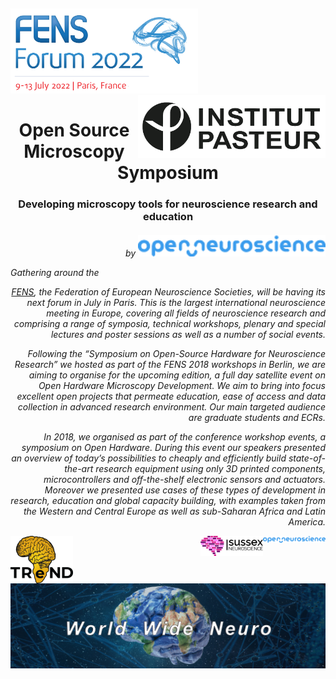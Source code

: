 
﻿<p align="left"> <img src="https://github.com/MaxZimmer/fens/blob/main/Logos/FENS.png" width="300"/>
﻿<img align="right" src="https://github.com/MaxZimmer/fens/blob/main/Logos/IP.png" width="300"/></p>



<h1 align="center"> Open Source Microscopy Symposium </h1>
<h3 align="center"> Developing microscopy tools for neuroscience research and education
<h6 align="right">by
<img align="right"><img src="https://github.com/MaxZimmer/fens/blob/main/Logos/ON.png" width="300"/>


<p align="left">Gathering around the </p>


[FENS](https://forum.fens.org), the Federation of European Neuroscience Societies, will be having its next forum in July in Paris. This is the largest international neuroscience meeting in Europe, covering all fields of neuroscience research and comprising a range of symposia, technical workshops, plenary and special lectures and poster sessions as well as a number of social events.


Following the “Symposium on Open-Source Hardware for Neuroscience Research” we hosted as part of the FENS 2018 workshops in Berlin, we are aiming to organise for the upcoming edition, a full day satellite event on Open Hardware Microscopy Development. We aim to bring into focus excellent open projects that permeate education, ease of access and data collection in advanced research environment. Our main targeted audience are graduate students and ECRs.

In 2018, we organised as part of the conference workshop events, a symposium on Open Hardware. During this event our speakers presented an overview of today’s possibilities to cheaply and efficiently build state-of-the-art research equipment using only 3D printed components, microcontrollers and off-the-shelf electronic sensors and actuators. Moreover we presented use cases of these types of development in research, education and global capacity building, with examples taken from the Western and Central Europe as well as sub-Saharan Africa and Latin America. </p>

<p>
<img align="left" src="https://github.com/MaxZimmer/fens/blob/main/Logos/TReND.png" width="100"/>
<img align="center" src="https://github.com/MaxZimmer/fens/blob/main/Logos/UoS.png" width="100"/>
<img align="right" src="https://github.com/MaxZimmer/fens/blob/main/Logos/ON.png" width="100"/>
</p>

<img align="center"><img src="https://github.com/MaxZimmer/fens/blob/main/Logos/WWN.png"/>
